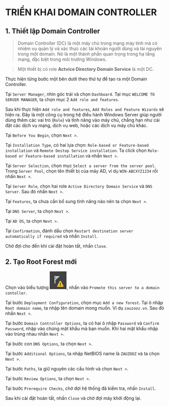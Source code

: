 # TRIỂN KHAI DOMAIN CONTROLLER

## 1. Thiết lập Domain Controller

> Domain Controller (DC) là một máy chủ trong mạng máy tính mà có nhiệm vụ quản lý và xác thực các tài khoản người dùng và tài nguyên trong một domain. Nó là một thành phần quan trọng trong hạ tầng mạng, đặc biệt trong môi trường Windows.

> Một thiết bị có role **Actvice Directory Domain Service** là một DC.

Thực hiện từng bước một bên dưới theo thứ tự để tạo ra một Domain Controller.

Tại `Server Manager`, nhìn góc trái và chọn `Dashboard`. Tại mục `WELCOME TO SERVER MANAGER`, ta chọn mục 2 `Add role and features`.

Sau khi thực hiện `Add role and features`, `Add Roles and Feature Wizards` sẽ hiện ra. Đây là một công cụ trong hệ điều hành Windows Server giúp người dùng thêm các vai trò (`Role`) và tính năng vào máy chủ, chẳng hạn như cài đặt các dịch vụ mạng, dịch vụ web, hoặc các dịch vụ máy chủ khác.

Tại `Before You Begin`, chọn `Next >`.

Tại `Installation Type`, có hai lựa chọn: `Role-based or Feature-based installation` và `Remote Destop Service installation`. Ta click chọn `Role-based or Feature-based installation` và nhấn `Next >`.

Tại `Server Selection`, chọn mục `Select a server from the server pool`. Trong `Server Pool`, chọn tên thiết bị của máy AD, ví dụ `WIN-ABCXYZ1234` rồi nhấn `Next >`.

Tại `Server Role`, chọn hai role `Active Directory Domain Service` và `DNS Server`. Sau đó nhấn `Next >`.

Tại `Features`, ta chưa cần bổ sung tính năng nào nên ta chọn `Next >`.

Tại `DNS Server`, ta chọn `Next >`.

Tại `AD DS`, ta chọn `Next >`.

Tại `Confirmation`, đánh dấu chọn `Restart destination server automatically if required` và nhấn `Install`.

Chờ đợi cho đến khi cài đặt hoàn tất, nhấn `Close`.

## 2. Tạo Root Forest mới

Chọn vào biểu tượng ![anhdadenroiday](image.png), nhấn vào `Promote this server to a domain contoller`.

Tại bước `Deployment Configuration`, chọn mục `Add a new forest`. Tại ô nhập `Root domain name`, ta nhập tên domain mong muốn. Ví dụ `zauzooz.vn`. Sau đó nhấn `Next >`.

Tại bước `Domain Controller Options`, ta có hai ô nhập `Password` và `Confirm Password`, nhập vào chúng mật khẩu mà bạn muốn. Khi hai mật khẩu nhập vào trùng nhau nhấn `Next >`.

Tại bước con `DNS Options`, ta chọn `Next >`.

Tại bước `Additional Options`, ta nhập NetBIOS name là `ZAUZOOZ` và ta chọn `Next >`.

Tại bước `Paths`, ta giữ nguyên các cấu hình và chọn `Next >`.

Tại bước `Review Options`, ta chọn `Next >`.

Tại bước `Prerequire Checks`, chờ đợi hệ thống đã kiểm tra, nhấn `Install`.

Sau khi cài đặt hoàn tất, nhấn `Close` và chờ đợi máy khởi động lại.

